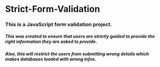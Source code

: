 # Strict-Form-Validation

### This is a JavaScript form validation project. 
##### This was created to ensure that users are strictly guided to provide the right information they are asked to provide. 
##### Also, this will restrict the users from submitting wrong details which makes databases loaded with wrong infos.
